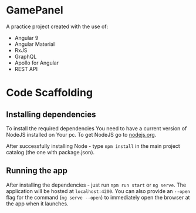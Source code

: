 # GamePanel

A practice project created with the use of:
* Angular 9
* Angular Material
* RxJS
* GraphQL
* Apollo for Angular
* REST API

# Code Scaffolding

## Installing dependencies

To install the required dependencies You need to have a current version of NodeJS installed on Your pc.
To get NodeJS go to [nodejs.org](https://nodejs.org/en/).

After successfully installing Node - type `npm install` in the main project catalog (the one with package.json).

## Running the app

After installing the dependencies - just run `npm run start` or `ng serve`.
The application will be hosted at `localhost:4200`. 
You can also provide an `--open` flag for the command (`ng serve --open`) to immediately open the browser at the app when it launches.